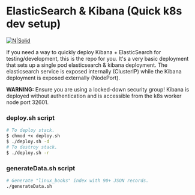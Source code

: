 # ElasticSearch & Kibana (Quick k8s dev setup)

[![N|Solid](https://i.imgur.com/Q5bCDOH.pngg)](https://nodesource.com/products/nsolid)

If you need a way to quickly deploy Kibana + ElasticSearch for testing/development, this is the repo for you. It's a very basic deployment that sets up a single pod elasticsearch & kibana deployment. The elasticsearch service is exposed internally (ClusterIP) while the Kibana deployment is exposed externally (NodePort).

**WARNING:** Ensure you are using a locked-down security group! Kibana is deployed without authentication and is accessible from the k8s worker node port 32601.

### deploy.sh script
```bash
# To deploy stack.
$ chmod +x deploy.sh
$ ./deploy.sh -d
# To destroy stack.
$ ./deploy.sh -r
```

### generateData.sh script
```bash
# Generate "linux_books" index with 90+ JSON records.
./generateData.sh
```
